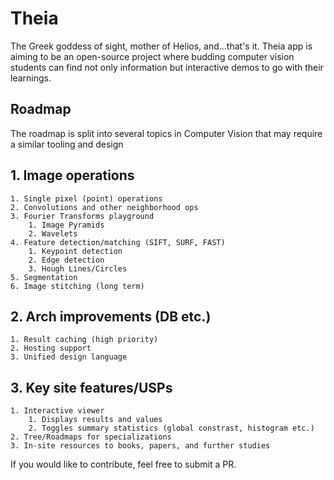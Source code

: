 # Theia
The Greek goddess of sight, mother of Helios, and...that's it. Theia app is aiming to be an open-source project where budding computer vision students can find not only information but interactive demos to go with their learnings.

## Roadmap
The roadmap is split into several topics in Computer Vision that may require a similar tooling and design

## 1. Image operations
    1. Single pixel (point) operations
    2. Convolutions and other neighborhood ops
    3. Fourier Transforms playground
        1. Image Pyramids
        2. Wavelets
    4. Feature detection/matching (SIFT, SURF, FAST)
        1. Keypoint detection
        2. Edge detection
        3. Hough Lines/Circles
    5. Segmentation
    6. Image stitching (long term)
## 2. Arch improvements (DB etc.)
    1. Result caching (high priority)
    2. Hosting support
    3. Unified design language
## 3. Key site features/USPs
    1. Interactive viewer
        1. Displays results and values
        2. Toggles summary statistics (global constrast, histogram etc.)
    2. Tree/Roadmaps for specializations
    3. In-site resources to books, papers, and further studies

If you would like to contribute, feel free to submit a PR.